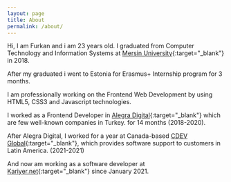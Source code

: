 ```yaml
---
layout: page
title: About
permalink: /about/
---
```


Hi, I am Furkan and i am 23 years old. I graduated from Computer Technology and Information Systems at [Mersin University](http://www.mersin.edu.tr/){:target="\_blank"} in 2018.

After my graduated i went to Estonia for Erasmus+ Internship program for 3 months.

I am professionally working on the Frontend Web Development by using HTML5, CSS3 and Javascript technologies.

I worked as a Frontend Developer in [Alegra Digital](https://alegra.io){:target="\_blank"} which are few well-known companies in Turkey. for 14 months (2018-2020).

After Alegra Digital, I worked for a year at Canada-based [CDEV Global](http://cdev.global/){:target="\_blank"}, which provides software support to customers in Latin America. (2021-2021)

And now am working as a software developer at [Kariyer.net](https://www.kariyer.net/){:target="\_blank"} since January 2021.
